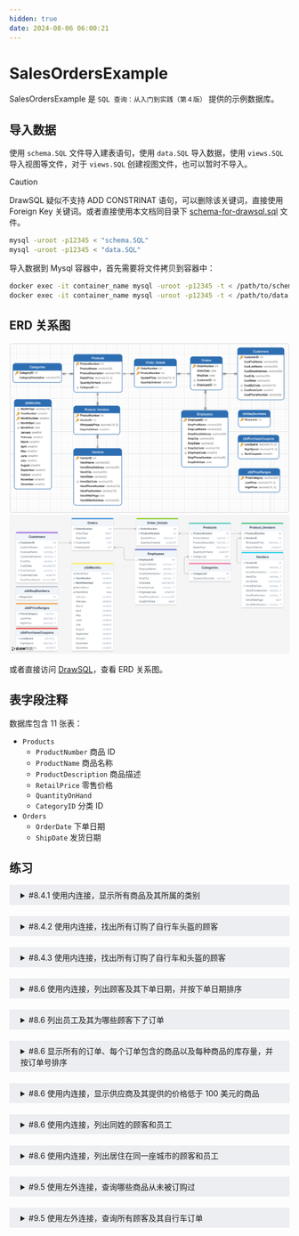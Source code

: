 ```yaml
---
hidden: true
date: 2024-08-06 06:00:21
---
```


# SalesOrdersExample

SalesOrdersExample 是 `SQL 查询：从入门到实践（第４版）` 提供的示例数据库。

## 导入数据

使用 `schema.SQL` 文件导入建表语句，使用 `data.SQL` 导入数据，使用 `views.SQL` 导入视图等文件，对于 `views.SQL` 创建视图文件，也可以暂时不导入。

> [!CAUTION]
> DrawSQL 疑似不支持 ADD CONSTRINAT 语句，可以删除该关键词，直接使用 Foreign Key 关键词。或者直接使用本文档同目录下 [schema-for-drawsql.sql](./schema-for-drawsql.sql) 文件。

```sh
mysql -uroot -p12345 < "schema.SQL"
mysql -uroot -p12345 < "data.SQL"
```

导入数据到 Mysql 容器中，首先需要将文件拷贝到容器中：

```sh
docker exec -it container_name mysql -uroot -p12345 -t < /path/to/schema.SQL
docker exec -it container_name mysql -uroot -p12345 -t < /path/to/data.SQL
```

## ERD 关系图

![Navicate Export ERD](./imgs/image.png)
![DrawSQL Export ERD](./imgs/drawsql.png)

或者直接访问 [DrawSQL](https://drawsql.app/teams/sql-404/diagrams/salesordersexample)，查看 ERD 关系图。

## 表字段注释

数据库包含 11 张表：

- `Products`
  - `ProductNumber` 商品 ID
  - `ProductName` 商品名称
  - `ProductDescription` 商品描述
  - `RetailPrice` 零售价格
  - `QuantityOnHand`
  - `CategoryID` 分类 ID
- `Orders`
  - `OrderDate` 下单日期
  - `ShipDate` 发货日期

## 练习

<details style="padding: 8px 20px; margin-bottom: 20px; background-color: rgba(142, 150, 170, 0.14);">
<summary markdown="span">#8.4.1 使用内连接，显示所有商品及其所属的类别</summary>

返回 40 条记录：

```sql
select ProductName, Categories.CategoryDescription
from Products
inner join Categories
on Products.CategoryID = Categories.CategoryID;
```

</details>

<details style="padding: 8px 20px; margin-bottom: 20px; background-color: rgba(142, 150, 170, 0.14);">
<summary markdown="span">#8.4.2 使用内连接，找出所有订购了自行车头盔的顾客</summary>

由于顾客可能多次订购头盔，因此使用了关键字 DISTINCT 来消除重复行。

返回 25 条记录：

```sql
select DISTINCT Customers.CustomerID, Customers.CustLastName, Customers.CustFirstName
from Orders
inner join Customers
on Orders.CustomerID = Customers.CustomerID
inner join Order_Details
on Orders.OrderNumber = Order_Details.OrderNumber
inner join Products
on Order_Details.ProductNumber = Products.ProductNumber
where ProductName like '%helmet%';
```

书中示例，返回 25 条记录:

```sql
SELECT DISTINCT Customers.CustFirstName, Customers.CustLastName
FROM (
  (
    Customers
    INNER JOIN Orders
    ON Customers.CustomerID = Orders.CustomerID
  )
  INNER JOIN Order_Details
  ON Orders.OrderNumber = Order_Details.OrderNumber
)
INNER JOIN Products
ON Products.ProductNumber = Order_Details.ProductNumber
WHERE Products.ProductName LIKE '%Helmet%';
```

</details>

<details style="padding: 8px 20px; margin-bottom: 20px; background-color: rgba(142, 150, 170, 0.14);">
<summary markdown="span">#8.4.3 使用内连接，找出所有订购了自行车和头盔的顾客</summary>

可以将需求拆分成，购买了自行车的顾客和购买了头盔的顾客的交集。

查询购买了自行车的顾客，返回 909 条记录：

```sql
select Customers.CustomerID
from Customers
inner join Orders
on Orders.CustomerID = Customers.CustomerID
inner join Order_Details
on Orders.OrderNumber = Order_Details.OrderNumber
inner join Products
on Order_Details.ProductNumber = Products.ProductNumber
where Products.ProductName like '%Bike';
```

查询购买了头盔的顾客，返回 279 条记录：

```sql
select Customers.CustomerID
from Customers
inner join Orders
on Orders.CustomerID = Customers.CustomerID
inner join Order_Details
on Orders.OrderNumber = Order_Details.OrderNumber
inner join Products
on Order_Details.ProductNumber = Products.ProductNumber
where Products.ProductName like '%Helmet';
```

对两个结果集派生表 Derived Table 使用 inner join 取交集，返回 21 条记录：

```sql
SELECT distinct A.CustomerID, A.CustFirstName, A.CustLastName
FROM (
	SELECT Customers.CustomerID,
	Customers.CustFirstName, Customers.CustLastName
	FROM Customers
	INNER JOIN Orders ON Orders.CustomerID = Customers.CustomerID
	INNER JOIN Order_Details ON Orders.OrderNumber = Order_Details.OrderNumber
	INNER JOIN Products ON Order_Details.ProductNumber = Products.ProductNumber
	WHERE Products.ProductName LIKE '%Bike'
) AS A
INNER JOIN (
	SELECT Customers.CustomerID
	FROM Customers
	INNER JOIN Orders ON Orders.CustomerID = Customers.CustomerID
	INNER JOIN Order_Details ON Orders.OrderNumber = Order_Details.OrderNumber
	INNER JOIN Products ON Order_Details.ProductNumber = Products.ProductNumber
	WHERE Products.ProductName LIKE '%Helmet'
) AS B
on A.CustomerID = B.CustomerID;
```

书中示例，返回 21 条记录：

```sql
SELECT CustBikes.CustFirstName,
   CustBikes.CustLastName
FROM
   (SELECT DISTINCT Customers.CustomerID,
      Customers.CustFirstName,
      Customers.CustLastName
    FROM ((Customers
    INNER JOIN Orders
      ON Customers.CustomerID
        = Orders.CustomerID)
    INNER JOIN Order_Details
      ON Orders.OrderNumber =
        Order_Details.OrderNumber)
    INNER JOIN Products
      ON Products.ProductNumber =
      Order_Details.ProductNumber
    WHERE Products.ProductName LIKE '%Bike')
  AS CustBikes
INNER JOIN
  (SELECT DISTINCT Customers.CustomerID
    FROM ((Customers
    INNER JOIN Orders
      ON Customers.CustomerID =
         Orders.CustomerID)
    INNER JOIN Order_Details
      ON Orders.OrderNumber =
         Order_Details.OrderNumber)
    INNER JOIN Products
      ON Products.ProductNumber =
         Order_Details.ProductNumber
    WHERE Products.ProductName LIKE '%Helmet')
      AS CustHelmets
ON CustBikes.CustomerID =
   CustHelmets.CustomerID;
```

</details>

<details style="padding: 8px 20px; margin-bottom: 20px; background-color: rgba(142, 150, 170, 0.14);">
<summary markdown="span">#8.6 使用内连接，列出顾客及其下单日期，并按下单日期排序</summary>

返回 994 条记录：

```sql
select
Customers.CustomerID,
concat(Customers.CustFirstName, ',', Customers.CustLastName) as CustomerName,
OrderDate
from Customers
inner join Orders
on Customers.CustomerID = Orders.CustomerID
order by Orders.OrderDate, Customers.CustomerID;
```

</details>
<details style="padding: 8px 20px; margin-bottom: 20px; background-color: rgba(142, 150, 170, 0.14);">
<summary markdown="span">#8.6 列出员工及其为哪些顾客下了订单</summary>

返回 211 条记录：

```sql
select DISTINCT
CONCAT(Employees.EmpFirstName,',',Employees.EmpLastName) as EmployeesName,
CONCAT(Customers.CustFirstName, ',', Customers.CustLastName) as CustomerName
from Employees
inner join Orders
on Employees.EmployeeID = Orders.EmployeeID
inner join Customers
on Orders.CustomerID = Customers.CustomerID
```

</details>
<details style="padding: 8px 20px; margin-bottom: 20px; background-color: rgba(142, 150, 170, 0.14);">
<summary markdown="span">#8.6 显示所有的订单、每个订单包含的商品以及每种商品的库存量，并按订单号排序</summary>

返回 3973 条记录：

```sql
select
distinct Orders.OrderNumber,
Products.ProductNumber,
ProductName,
Products.QuantityOnHand
ProductNumber
from Orders
inner join Order_Details
on Orders.OrderNumber = Order_Details.OrderNumber
inner join Products
on Products.ProductNumber = Order_Details.ProductNumber
order by Orders.OrderNumber;
```

</details>
<details style="padding: 8px 20px; margin-bottom: 20px; background-color: rgba(142, 150, 170, 0.14);">
<summary markdown="span">#8.6 使用内连接，显示供应商及其提供的价格低于 100 美元的商品</summary>

返回 66 条记录：

```sql
select *
from Products
inner join Product_Vendors
on Products.ProductNumber = Product_Vendors.ProductNumber
inner join Vendors
on Product_Vendors.VendorID = Vendors.VendorID
where Product_Vendors.WholesalePrice < 100;
```

</details>
<details style="padding: 8px 20px; margin-bottom: 20px; background-color: rgba(142, 150, 170, 0.14);">
<summary markdown="span">#8.6 使用内连接，列出同姓的顾客和员工</summary>

返回 16 条记录：

```sql
select Customers.CustFirstName, Customers.CustLastName, Employees.EmpFirstName, Employees.EmpLastName from Customers
inner join Employees
on Customers.CustLastName = Employees.EmpLastName;
```

</details>

<details style="padding: 8px 20px; margin-bottom: 20px; background-color: rgba(142, 150, 170, 0.14);">
<summary markdown="span">#8.6 使用内连接，列出居住在同一座城市的顾客和员工</summary>

返回 10 条记录：

```sql
select DISTINCT
Customers.CustFirstName, Customers.CustLastName,
Employees.EmpFirstName, Employees.EmpLastName,
Customers.CustCity, Employees.EmpCity
from Customers
inner join Employees
on Customers.CustCity = Employees.EmpCity;
```

</details>

<details style="padding: 8px 20px; margin-bottom: 20px; background-color: rgba(142, 150, 170, 0.14);">
<summary markdown="span">#9.5 使用左外连接，查询哪些商品从未被订购过</summary>

返回 2 条记录：

```sql
SELECT
Products.ProductNumber,
Products.ProductName,
Order_Details.OrderNumber
FROM Products
LEFT OUTER JOIN Order_Details
ON Products.ProductNumber =
Order_Details.ProductNumber
WHERE Order_Details.OrderNumber IS NULL;
```

</details>
<details style="padding: 8px 20px; margin-bottom: 20px; background-color: rgba(142, 150, 170, 0.14);">
<summary markdown="span">#9.5 使用左外连接，查询所有顾客及其自行车订单</summary>

首先上来就是万能 left join 大法，手写 **`错误`** 示例：

```sql
-- 这是错误示例
select *
from Customers
left join Orders
on Customers.CustomerID = Orders.CustomerID
left join Order_Details
on Orders.OrderNumber = Order_Details.OrderNumber
left join Products
on Order_Details.ProductNumber = Products.ProductNumber
left join Categories
on Products.CategoryID = Categories.CategoryID
where Categories.CategoryDescription = 'Bikes';
```

尽管使用左连接，想留住 Customers 表中没有下单，甚至没有下单 Bikes 的用户，但到了最后，一条 **`where`** 筛选就将没有买 Bikes 的客户过滤掉，更别说没有下单任何产品的用户。

所以便想到了改进，将 where 条件加入 left join 的 on 条件中，并且对于订单 ID，也就是没有下过单的用户筛选保留，

```sql
-- 这是错误示例
select *
from Customers
left join Orders
  on Customers.CustomerID = Orders.CustomerID
left join Order_Details
  on Orders.OrderNumber = Order_Details.OrderNumber
left join Products
  on Order_Details.ProductNumber = Products.ProductNumber
left join Categories
  on Products.CategoryID = Categories.CategoryID
  and  Categories.CategoryDescription = 'Bikes';
```

不管怎么加，怎么修改，也无法正确，查询。

对需求正确分析，应该将用户表 Customers 和下过自行车的订单集进行左外连接，从而保留没有下单自行车的用户。

书中示例，返回 914 条记录：

```sql
select
Customers.CustFirstName,
Customers.CustLastName,
A.OrderNumber,
A.ProductNumber,
A.OrderDate,
A.QuantityOrdered,
A.QuotedPrice
from Customers
left join (
	select Orders.CustomerID, Orders.OrderDate, Orders.OrderNumber,
	Products.ProductNumber, Order_Details.QuantityOrdered, Order_Details.QuotedPrice
	from Orders
	inner join Order_Details
		on Orders.OrderNumber = Order_Details.OrderNumber
	inner join Products
		on Order_Details.ProductNumber = Products.ProductNumber
	inner join Categories
		on Products.CategoryID = Categories.CategoryID
	where Categories.CategoryDescription = 'Bikes'
) as A
on Customers.CustomerID = A.CustomerID;
```

</details>
